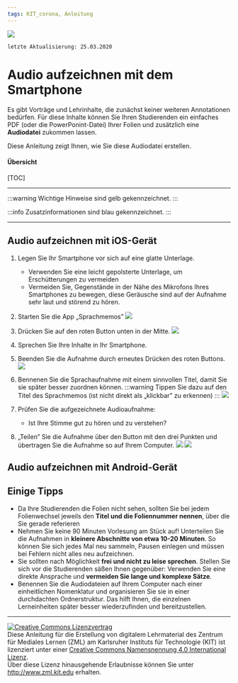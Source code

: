 ```yaml
---
tags: KIT_corona, Anleitung
---
```

![](https://i.imgur.com/eAg9Fgb.png)
```
letzte Aktualisierung: 25.03.2020
```
# Audio aufzeichnen mit dem Smartphone

Es gibt Vorträge und Lehrinhalte, die zunächst keiner weiteren Annotationen bedürfen. Für diese Inhalte können Sie Ihren Studierenden ein einfaches PDF  (oder die PowerPonint-Datei) Ihrer Folien und zusätzlich eine **Audiodatei** zukommen lassen.

Diese Anleitung zeigt Ihnen, wie Sie diese Audiodatei erstellen. 

#### Übersicht
[TOC]


---

:::warning
Wichtige Hinweise sind gelb gekennzeichnet.
:::

:::info
Zusatzinformationen sind blau gekennzeichnet.
:::

---

## Audio aufzeichnen mit iOS-Gerät
1. Legen Sie Ihr Smartphone vor sich auf eine glatte Unterlage.
    * Verwenden Sie eine leicht gepolsterte Unterlage, um Erschütterungen zu vermeiden
    * Vermeiden Sie, Gegenstände in der Nähe des Mikrofons Ihres Smartphones zu bewegen, diese Geräusche sind auf der Aufnahme sehr laut und störend zu hören.
3. Starten Sie die App „Sprachmemos”
![](https://i.imgur.com/I7N1edk.jpg)

4. Drücken Sie auf den roten Button unten in der Mitte.
![](https://i.imgur.com/3lRPVg8.jpg)


5. Sprechen Sie Ihre Inhalte in Ihr Smartphone.

 
6. Beenden Sie die Aufnahme durch erneutes Drücken des roten Buttons.
![](https://i.imgur.com/nsuuccU.jpg)

7. Bennenen Sie die Sprachaufnahme mit einem sinnvollen Titel, damit Sie sie später besser zuordnen können.
:::warning
Tippen Sie dazu auf den Titel des Sprachmemos (ist nicht direkt als „klickbar” zu erkennen)
:::
![](https://i.imgur.com/iQF0Pn1.jpg)



9. Prüfen Sie die aufgezeichnete Audioaufnahme:
    * Ist Ihre Stimme gut zu hören und zu verstehen?

9. „Teilen” Sie die Aufnahme über den Button mit den drei Punkten und übertragen Sie die Aufnahme so auf Ihrem Computer.
![](https://i.imgur.com/eFvGz3Z.jpg)
![](https://i.imgur.com/i77483g.jpg)



## Audio aufzeichnen mit Android-Gerät

## Einige Tipps
* Da Ihre Studierenden die Folien nicht sehen, sollten Sie bei jedem Folienwechsel jeweils den **Titel und die Foliennummer nennen**, über die Sie gerade referieren
* Nehmen Sie keine 90 Minuten Vorlesung am Stück auf! Unterteilen Sie die Aufnahmen in **kleinere Abschnitte von etwa 10-20 Minuten**. So können Sie sich jedes Mal neu sammeln, Pausen einlegen und müssen bei Fehlern nicht alles neu aufzeichnen.
* Sie sollten nach Möglichkeit **frei und nicht zu leise sprechen**. Stellen Sie sich vor die Studierenden säßen Ihnen gegenüber: Verwenden Sie eine direkte Ansprache und **vermeiden Sie lange und komplexe Sätze**.
* Benennen Sie die Audiodateien auf Ihrem Computer nach einer einheitlichen Nomenklatur und organisieren Sie sie in einer durchdachten Ordnerstruktur. Das hilft Ihnen, die einzelnen Lerneinheiten später besser wiederzufinden und bereitzustellen.


---

<a rel="license" href="http://creativecommons.org/licenses/by/4.0/"><img alt="Creative Commons Lizenzvertrag" style="border-width:0" src="https://i.creativecommons.org/l/by/4.0/88x31.png" /></a><br /><span xmlns:dct="http://purl.org/dc/terms/" property="dct:title">Diese Anleitung für die Erstellung von digitalem Lehrmaterial</span> des <span xmlns:cc="http://creativecommons.org/ns#" property="cc:attributionName">Zentrum für Mediales Lernen (ZML) am Karlsruher Instituts für Technologie (KIT)</span> ist lizenziert unter einer <a rel="license" href="http://creativecommons.org/licenses/by/4.0/">Creative Commons Namensnennung 4.0 International Lizenz</a>.<br />Über diese Lizenz hinausgehende Erlaubnisse können Sie unter <a xmlns:cc="http://creativecommons.org/ns#" href="http://www.zml.kit.edu" rel="cc:morePermissions">http://www.zml.kit.edu</a> erhalten.
